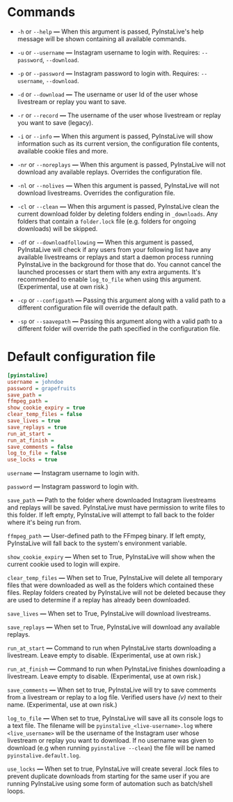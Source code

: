 # Commands


- ```-h``` or ```--help```  **—**  When this argument is passed, PyInstaLive's help message will be shown containing all available commands.

- ```-u``` or ```--username```  **—**  Instagram username to login with. Requires:  ```--password```, ```--download```.

- ```-p``` or ```--password```  **—**  Instagram password to login with. Requires:  ```--username```, ```--download```.

- ```-d``` or ```--download```  **—**  The username or user Id of the user whose livestream or replay you want to save.

- ```-r``` or ```--record```  **—**  The username of the user whose livestream or replay you want to save (legacy).

- ```-i``` or ```--info```  **—**  When this argument is passed, PyInstaLive will show information such as its current version, the configuration file contents, available cookie files and more.

- ```-nr``` or ```--noreplays```  **—**  When this argument is passed, PyInstaLive will not download any available replays. Overrides the configuration file.

- ```-nl``` or ```--nolives```  **—**  When this argument is passed, PyInstaLive will not download livestreams. Overrides the configuration file.

- ```-cl``` or ```--clean```  **—**  When this argument is passed, PyInstaLive clean the current download folder by deleting folders ending in `_downloads`. Any folders that contain a `folder.lock` file (e.g. folders for ongoing downloads) will be skipped.

- ```-df``` or ```--downloadfollowing```  **—**  When this argument is passed, PyInstaLive will check if any users from your following list have any available livestreams or replays and start a daemon process running PyInstaLive in the background for those that do. You cannot cancel the launched processes or start them with any extra arguments. It's recommended to enable ```log_to_file``` when using this argument. (Experimental, use at own risk.)

- ```-cp``` or ```--configpath```  **—**  Passing this argument along with a valid path to a different configuration file will override the default path.

- ```-sp``` or ```--saavepath```  **—**  Passing this argument along with a valid path to a different folder will override the path specified in the configuration file.



# Default configuration file

```ini
[pyinstalive]
username = johndoe
password = grapefruits
save_path = 
ffmpeg_path = 
show_cookie_expiry = true
clear_temp_files = false
save_lives = true
save_replays = true
run_at_start =
run_at_finish =
save_comments = false
log_to_file = false
use_locks = true
```

```username```  **—**  Instagram username to login with.

```password```  **—**  Instagram password to login with.

```save_path```  **—**  Path to the folder where downloaded Instagram livestreams and replays will be saved. PyInstaLive must have permission to write files to this folder. If left empty, PyInstaLive will attempt to fall back to the folder where it's being run from.

```ffmpeg_path```  **—**  User-defined path to the FFmpeg binary. If left empty, PyInstaLive will fall back to the system's environment variable.


```show_cookie_expiry```  **—**  When set to True, PyInstaLive will show when the current cookie used to login will expire.

```clear_temp_files```  **—**  When set to True, PyInstaLive will delete all temporary files that were downloaded as well as the folders which contained these files. Replay folders created by PyInstaLive will not be deleted because they are used to determine if a replay has already been downloaded.

```save_lives```  **—**  When set to True, PyInstaLive will download livestreams.

```save_replays```  **—**  When set to True, PyInstaLive will download any available replays.

```run_at_start```  **—**  Command to run when PyInstaLive starts downloading a livestream. Leave empty to disable. (Experimental, use at own risk.)

```run_at_finish```  **—**  Command to run when PyInstaLive finishes downloading a livestream. Leave empty to disable. (Experimental, use at own risk.) 
 
```save_comments```  **—**  When set to true, PyInstaLive will try to save comments from a livestream or replay to a log file. Verified users have *(v)* next to their name. (Experimental, use at own risk.)

```log_to_file```  **—**  When set to true, PyInstaLive will save all its console logs to a text file. The filename will be `pyinstalive_<live-username>.log` where `<live_username>` will be the username of the Instagram user whose livestream or replay you want to download. If no username was given to download (e.g when running `pyinstalive --clean`) the file will be named `pyinstalive.default.log`.

```use_locks```  **—**  When set to true, PyInstaLive will create several .lock files to prevent duplicate downloads from starting for the same user if you are running PyInstaLive using some form of automation such as batch/shell loops.
